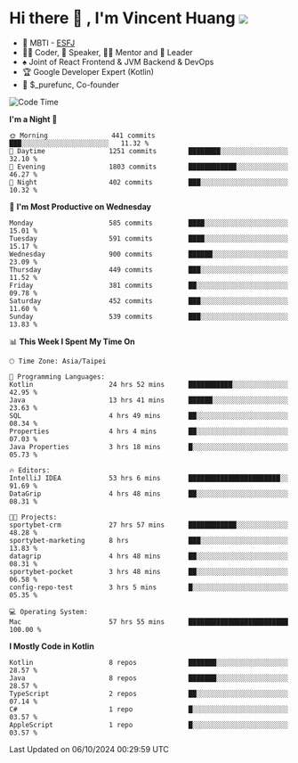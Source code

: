 # Hi there 👋 , I'm Vincent Huang ![](https://komarev.com/ghpvc/?username=Jian-Min-Huang)
- 👀 MBTI - [ESFJ](https://www.16personalities.com/esfj-personality)
- 👨‍💻 Coder, 🎤 Speaker, 👨‍🏫 Mentor and 🚀 Leader
- ♠️ Joint of React Frontend & JVM Backend & DevOps
- 🏆 Google Developer Expert (Kotlin)
- 💼 $_purefunc, Co-founder

<!--START_SECTION:waka-->
![Code Time](http://img.shields.io/badge/Code%20Time-4%2C585%20hrs%2054%20mins-blue)

**I'm a Night 🦉** 

```text
🌞 Morning                441 commits         ███░░░░░░░░░░░░░░░░░░░░░░   11.32 % 
🌆 Daytime                1251 commits        ████████░░░░░░░░░░░░░░░░░   32.10 % 
🌃 Evening                1803 commits        ████████████░░░░░░░░░░░░░   46.27 % 
🌙 Night                  402 commits         ███░░░░░░░░░░░░░░░░░░░░░░   10.32 % 
```
📅 **I'm Most Productive on Wednesday** 

```text
Monday                   585 commits         ████░░░░░░░░░░░░░░░░░░░░░   15.01 % 
Tuesday                  591 commits         ████░░░░░░░░░░░░░░░░░░░░░   15.17 % 
Wednesday                900 commits         ██████░░░░░░░░░░░░░░░░░░░   23.09 % 
Thursday                 449 commits         ███░░░░░░░░░░░░░░░░░░░░░░   11.52 % 
Friday                   381 commits         ██░░░░░░░░░░░░░░░░░░░░░░░   09.78 % 
Saturday                 452 commits         ███░░░░░░░░░░░░░░░░░░░░░░   11.60 % 
Sunday                   539 commits         ███░░░░░░░░░░░░░░░░░░░░░░   13.83 % 
```


📊 **This Week I Spent My Time On** 

```text
🕑︎ Time Zone: Asia/Taipei

💬 Programming Languages: 
Kotlin                   24 hrs 52 mins      ███████████░░░░░░░░░░░░░░   42.95 % 
Java                     13 hrs 41 mins      ██████░░░░░░░░░░░░░░░░░░░   23.63 % 
SQL                      4 hrs 49 mins       ██░░░░░░░░░░░░░░░░░░░░░░░   08.34 % 
Properties               4 hrs 4 mins        ██░░░░░░░░░░░░░░░░░░░░░░░   07.03 % 
Java Properties          3 hrs 18 mins       █░░░░░░░░░░░░░░░░░░░░░░░░   05.73 % 

🔥 Editors: 
IntelliJ IDEA            53 hrs 6 mins       ███████████████████████░░   91.69 % 
DataGrip                 4 hrs 48 mins       ██░░░░░░░░░░░░░░░░░░░░░░░   08.31 % 

🐱‍💻 Projects: 
sportybet-crm            27 hrs 57 mins      ████████████░░░░░░░░░░░░░   48.28 % 
sportybet-marketing      8 hrs               ███░░░░░░░░░░░░░░░░░░░░░░   13.83 % 
datagrip                 4 hrs 48 mins       ██░░░░░░░░░░░░░░░░░░░░░░░   08.31 % 
sportybet-pocket         3 hrs 48 mins       ██░░░░░░░░░░░░░░░░░░░░░░░   06.58 % 
config-repo-test         3 hrs 5 mins        █░░░░░░░░░░░░░░░░░░░░░░░░   05.35 % 

💻 Operating System: 
Mac                      57 hrs 55 mins      █████████████████████████   100.00 % 
```

**I Mostly Code in Kotlin** 

```text
Kotlin                   8 repos             ███████░░░░░░░░░░░░░░░░░░   28.57 % 
Java                     8 repos             ███████░░░░░░░░░░░░░░░░░░   28.57 % 
TypeScript               2 repos             ██░░░░░░░░░░░░░░░░░░░░░░░   07.14 % 
C#                       1 repo              █░░░░░░░░░░░░░░░░░░░░░░░░   03.57 % 
AppleScript              1 repo              █░░░░░░░░░░░░░░░░░░░░░░░░   03.57 % 
```




 Last Updated on 06/10/2024 00:29:59 UTC
<!--END_SECTION:waka-->
